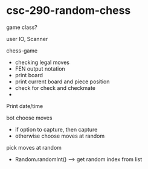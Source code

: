 # csc-290-random-chess

game class?

user IO, Scanner

chess-game 
- checking legal moves
- FEN output notation
- print board 
- print current board and piece position
- check for check and checkmate
- 

Print date/time

bot choose moves 
- if option to capture, then capture
- otherwise choose moves at random

pick moves at random
- Random.randomInt() --> get random index from list 



